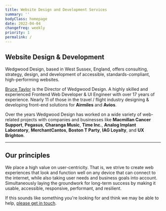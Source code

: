 ```yaml
---
title: Website Design and Development Services
summary: ''
bodyClass: homepage
date: 2022-04-04
changefreq: weekly
priority: 1
permalink: /
---
```


## Website Design & Development

Wedgwood Design, based in West Sussex, England, offers consulting, strategy, design, and development of accessible, standards-compliant, high-performing websites.

<a href="https://brootaylor.com/" rel="external">Bruce Taylor</a> is the Director of Wedgwood Design. A highly skilled and experienced Frontend Web Developer & UI Engineer with over 17 years of experience. Nearly 11 of those in the travel / flight industry designing &amp; developing front-end solutions for **Airmiles** and **Avios**.

Over the years Wedgwood Design has worked on a wide variety of web-related projects with companies and businesses like **Macmillan Cancer Support**, **Pegasus**, **Charanga Music**, **Time Inc.**, **Analog Implant Laboratory**, **MerchantCantos**, **Boston T Party**, **IAG Loyalty**, and **UX Brighton**.

<hr class="hr__big">

## Our principles

We place a high value on user-centricity. That is, we strive to create web experiences that look and function well on any device that can connect to the internet, while also taking user needs and business goals into account. Simultaneously laying the groundwork for long-term success by making it usable, accessible, responsive, performant, and resilient.

If this sounds like something you're looking for and think we may be able to help, [please get in touch](mailto:brootaylor@gmail.com).
